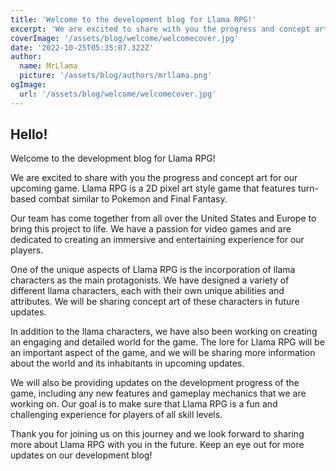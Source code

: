 ```yaml
---
title: 'Welcome to the development blog for Llama RPG!'
excerpt: 'We are excited to share with you the progress and concept art for our upcoming game. Llama RPG is a 2D pixel art style game that features turn-based combat similar to Pokemon and Final Fantasy.'
coverImage: '/assets/blog/welcome/welcomecover.jpg'
date: '2022-10-25T05:35:07.322Z'
author:
  name: MrLlama
  picture: '/assets/blog/authors/mrllama.png'
ogImage:
  url: '/assets/blog/welcome/welcomecover.jpg'
---
```


## Hello!

Welcome to the development blog for Llama RPG!

We are excited to share with you the progress and concept art for our upcoming game. Llama RPG is a 2D pixel art style game that features turn-based combat similar to Pokemon and Final Fantasy.

Our team has come together from all over the United States and Europe to bring this project to life. We have a passion for video games and are dedicated to creating an immersive and entertaining experience for our players.

One of the unique aspects of Llama RPG is the incorporation of llama characters as the main protagonists. We have designed a variety of different llama characters, each with their own unique abilities and attributes. We will be sharing concept art of these characters in future updates.

In addition to the llama characters, we have also been working on creating an engaging and detailed world for the game. The lore for Llama RPG will be an important aspect of the game, and we will be sharing more information about the world and its inhabitants in upcoming updates.

We will also be providing updates on the development progress of the game, including any new features and gameplay mechanics that we are working on. Our goal is to make sure that Llama RPG is a fun and challenging experience for players of all skill levels.

Thank you for joining us on this journey and we look forward to sharing more about Llama RPG with you in the future. Keep an eye out for more updates on our development blog!